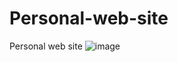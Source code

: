 # Personal-web-site
Personal web site
![image](https://user-images.githubusercontent.com/64829988/137558303-535ec399-1af9-4470-847d-8341c37c00df.png)
